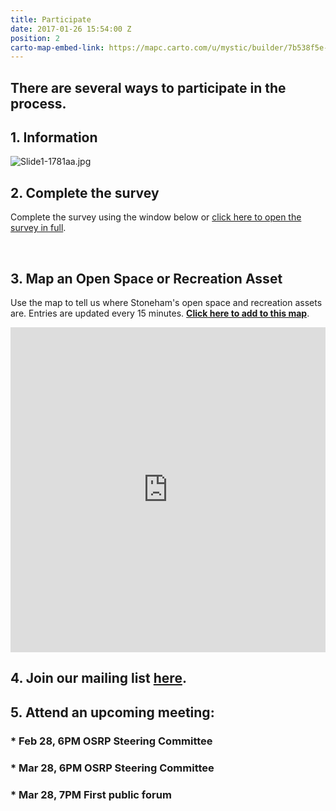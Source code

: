 ```yaml
---
title: Participate
date: 2017-01-26 15:54:00 Z
position: 2
carto-map-embed-link: https://mapc.carto.com/u/mystic/builder/7b538f5e-e1b5-11e6-ab3d-0e233c30368f/embed
---
```


## There are several ways to participate in the process.

## **1. Information**
![Slide1-1781aa.jpg](/uploads/Slide1-1781aa.jpg)

## **2. Complete the survey**
Complete the survey using the window below or [click here to open the survey in full](http://mapc.ma/stonehamosrp-survey).

<script>(function(t,e,o,s){var n,c,i;t.SMCX=t.SMCX||[],e.getElementById(s)||(n=e.getElementsByTagName(o),c=n[n.length-1],i=e.createElement(o),i.type="text/javascript",i.async=!0,i.id=s,i.src=["https:"===location.protocol?"https://":"http://","widget.surveymonkey.com/collect/website/js/gvkOfdMSpcq7Kt3g7tkW6n3jFiCo_2BLG4sb_2FiDReY3alxUfogCEDqSwsJRmjT5yhE.js"].join(""),c.parentNode.insertBefore(i,c))})(window,document,"script","smcx-sdk");</script><br>

## **3. Map an Open Space or Recreation Asset**

Use the map to tell us where Stoneham's open space and recreation assets are. Entries are updated every 15 minutes. **<a href="https://app.localdata.com/mobile/#stoneham-open-space" target="_blank">Click here to add to this map</a>**.
<iframe width="100%" height="520" frameborder="0" src="https://mapc.carto.com/u/mystic/builder/7b538f5e-e1b5-11e6-ab3d-0e233c30368f/embed" allowfullscreen webkitallowfullscreen mozallowfullscreen oallowfullscreen msallowfullscreen></iframe>

## **4. Join our mailing list [here](http://mapc.ma/stonehamosrp-mail).**

## **5. Attend an upcoming meeting:**

### * Feb 28, 6PM OSRP Steering Committee

### * Mar 28, 6PM OSRP Steering Committee

### * Mar 28, 7PM First public forum

